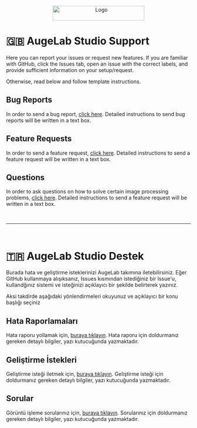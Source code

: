 <br />
<div align="center">
  <a href="https://augelab.com/assets/logo_text.png">
    <img src="https://augelab.com/assets/logo_text.png" alt="Logo" width="250" height="40">
  </a>
<br>
</div>

# 🇬🇧 AugeLab Studio Support

Here you can report your issues or request new features. If you are familiar with GitHub, click the Issues tab, open an issue with the correct labels, and provide sufficient information on your setup/request. 

Otherwise, read below and follow template instructions.

## Bug Reports

In order to send a bug report, [click here](https://github.com/augelab/AugeLab-Studio-Issues/issues/new?assignees=&labels=bug&projects=&template=bug_report.md&title=). Detailed instructions to send bug reports  will be written in a text box.

## Feature Requests

In order to send a feature request, [click here](https://github.com/augelab/AugeLab-Studio-Issues/issues/new?assignees=&labels=enhancement&projects=&template=feature_request.md&title=). Detailed instructions to send a feature request will be written in a text box.


## Questions

In order to ask questions on how to solve certain image processing problems, [click here](https://github.com/AugelabTech/AugeLab-Studio-Issues/issues/new?assignees=&labels=question&projects=&template=question.md&title=). Detailed instructions to send a feature request will be written in a text box.

<br>

---

<br>

# 🇹🇷 AugeLab Studio Destek

Burada hata ve geliştirme isteklerinizi AugeLab takımına iletebilirsiniz. Eğer GitHub kullanmaya alışıksanız, Issues kısmından istediğiniz bir Issue'u, kullandğınız sistemi ve isteğinizi açıklayıcı bir şekilde belirterek yazınız. 

Aksi takdirde aşağıdaki yönlendirmeleri okuyunuz ve açıklayıcı bir konu başlığı seçiniz

## Hata Raporlamaları

Hata raporu yollamak için, [buraya tıklayın](https://github.com/augelab/AugeLab-Studio-Issues/issues/new?assignees=&labels=bug&projects=&template=hata-raporu.md&title=). Hata raporu için doldurmanız gereken detaylı bilgiler, yazı kutucuğunda yazmaktadır.

## Geliştirme İstekleri

Geliştirme isteği iletmek için, [buraya tıklayın](https://github.com/augelab/AugeLab-Studio-Issues/issues/new?assignees=&labels=enhancement&projects=&template=geli%C5%9Ftirme-i%CC%87ste%C4%9Fi.md&title=). Geliştirme isteği için doldurmanız gereken detaylı bilgiler, yazı kutucuğunda yazmaktadır.

## Sorular
Görüntü işleme sorularınız için, [buraya tıklayın](https://github.com/AugelabTech/AugeLab-Studio-Issues/issues/new?assignees=&labels=question&projects=&template=soru.md&title=). Sorularınız için doldurmanız gereken detaylı bilgiler, yazı kutucuğunda yazmaktadır.

